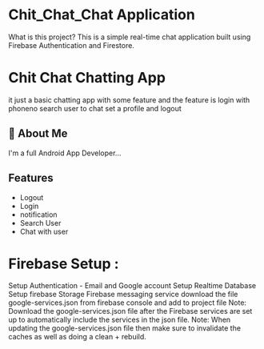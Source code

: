 # Chit_Chat_Chat Application
What is this project?
This is a simple real-time chat application built using Firebase Authentication and Firestore.


# Chit Chat Chatting App
it just a basic chatting app with some feature and the feature is login with phoneno search user to chat set a profile and logout

## 🚀 About Me
I'm a full Android App Developer...


## Features

- Logout
- Login
- notification
- Search User
- Chat with user

# Firebase Setup :
Setup Authentication - Email and Google account
Setup Realtime Database
Setup firebase Storage
Firebase messaging service
download the file google-services.json from firebase console and add to project file
Note: Download the google-services.json file after the Firebase services are set up to automatically include the services in the json file.
Note: When updating the google-services.json file then make sure to invalidate the caches as well as doing a clean + rebuild.
